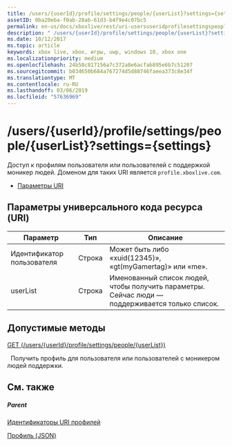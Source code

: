 ```yaml
---
title: /users/{userId}/profile/settings/people/{userList}?settings={settings}
assetID: 0ba20eba-f0ab-28ab-61d3-b4f9e4c07bc5
permalink: en-us/docs/xboxlive/rest/uri-usersuseridprofilesettingspeopleuserlist.html
description: " /users/{userId}/profile/settings/people/{userList}?settings={settings}"
ms.date: 10/12/2017
ms.topic: article
keywords: xbox live, xbox, игры, uwp, windows 10, xbox one
ms.localizationpriority: medium
ms.openlocfilehash: 24b58c817156a7c372a8e6acfab895e6b7c51207
ms.sourcegitcommit: b034650b684a767274d5d88746faeea373c8e34f
ms.translationtype: MT
ms.contentlocale: ru-RU
ms.lasthandoff: 03/06/2019
ms.locfileid: "57636969"
---
```

# <a name="usersuseridprofilesettingspeopleuserlistsettingssettings"></a>/users/{userId}/profile/settings/people/{userList}?settings={settings}
Доступ к профилям пользователя или пользователей с поддержкой моникер людей. Доменом для таких URI является `profile.xboxlive.com`.
 
  * [Параметры URI](#ID4EV)
 
<a id="ID4EV"></a>

 
## <a name="uri-parameters"></a>Параметры универсального кода ресурса (URI)
 
| Параметр| Тип| Описание| 
| --- | --- | --- | 
| Идентификатор пользователя| Строка| Может быть либо «xuid(12345)», «gt(myGamertag)» или «me».| 
| userList| Строка| Именованный список людей, чтобы получить параметры. Сейчас люди — поддерживается только список.| 
  
<a id="ID4E1B"></a>

 
## <a name="valid-methods"></a>Допустимые методы

[GET (/users/{userId}/profile/settings/people/{userList})](uri-usersuseridprofilesettingspeopleuserlistget.md)

&nbsp;&nbsp;Получить профиль для пользователя или пользователей с моникером людей поддержки.
 
<a id="ID4EEC"></a>

 
## <a name="see-also"></a>См. также
 
<a id="ID4EGC"></a>

 
##### <a name="parent"></a>Parent 

[Идентификаторы URI профилей](atoc-reference-profiles.md)

 [Профиль (JSON)](../../json/json-profile.md)

   